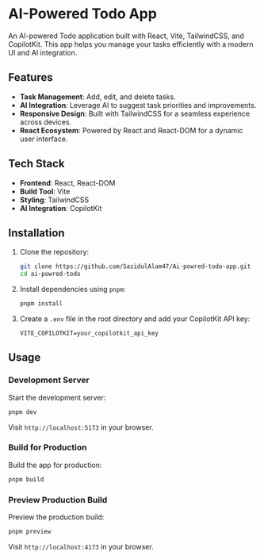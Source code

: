 # AI-Powered Todo App

An AI-powered Todo application built with React, Vite, TailwindCSS, and CopilotKit. This app helps you manage your tasks efficiently with a modern UI and AI integration.

## Features

-   **Task Management**: Add, edit, and delete tasks.
-   **AI Integration**: Leverage AI to suggest task priorities and improvements.
-   **Responsive Design**: Built with TailwindCSS for a seamless experience across devices.
-   **React Ecosystem**: Powered by React and React-DOM for a dynamic user interface.

## Tech Stack

-   **Frontend**: React, React-DOM
-   **Build Tool**: Vite
-   **Styling**: TailwindCSS
-   **AI Integration**: CopilotKit

## Installation

1. Clone the repository:

    ```bash
    git clone https://github.com/SazidulAlam47/Ai-powred-todo-app.git
    cd ai-powred-todo
    ```

2. Install dependencies using `pnpm`:

    ```bash
    pnpm install
    ```

3. Create a `.env` file in the root directory and add your CopilotKit API key:
    ```
    VITE_COPILOTKIT=your_copilotkit_api_key
    ```

## Usage

### Development Server

Start the development server:

```bash
pnpm dev
```

Visit `http://localhost:5173` in your browser.

### Build for Production

Build the app for production:

```bash
pnpm build
```

### Preview Production Build

Preview the production build:

```bash
pnpm preview
```

Visit `http://localhost:4173` in your browser.
